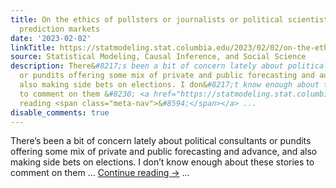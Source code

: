 ```yaml
---
title: On the ethics of pollsters or journalists or political scientists betting on
  prediction markets
date: '2023-02-02'
linkTitle: https://statmodeling.stat.columbia.edu/2023/02/02/on-the-ethics-of-pollsters-or-journalists-or-political-scientists-betting-on-prediction-markets/
source: Statistical Modeling, Causal Inference, and Social Science
description: There&#8217;s been a bit of concern lately about political consultants
  or pundits offering some mix of private and public forecasting and advance, and
  also making side bets on elections. I don&#8217;t know enough about these stories
  to comment on them &#8230; <a href="https://statmodeling.stat.columbia.edu/2023/02/02/on-the-ethics-of-pollsters-or-journalists-or-political-scientists-betting-on-prediction-markets/">Continue
  reading <span class="meta-nav">&#8594;</span></a> ...
disable_comments: true
---
```

There&#8217;s been a bit of concern lately about political consultants or pundits offering some mix of private and public forecasting and advance, and also making side bets on elections. I don&#8217;t know enough about these stories to comment on them &#8230; <a href="https://statmodeling.stat.columbia.edu/2023/02/02/on-the-ethics-of-pollsters-or-journalists-or-political-scientists-betting-on-prediction-markets/">Continue reading <span class="meta-nav">&#8594;</span></a> ...